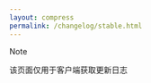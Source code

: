 ```yaml
---
layout: compress
permalink: /changelog/stable.html
---
```


<!----{{ '>' }}
<script>location = "{% link '/_pages/changelogs/stable.md' %}"</script>
{% assign changelogs = site.changelogs | where_exp: "item", "item.relative_path contains 'stable'" | reverse %}
{% assign changelogs = changelogs | where_exp: "item", "item.slug == site.data.hmcl.stable.nowchange or item.slug == site.data.hmcl.stable.nowpreview" %}
{% for item in changelogs %}
  {% assign version = item.slug %}
  <h1 id="{% if version == page.nowchange %}nowchange{% elsif version == page.nowpreview %}nowpreview{% else %}HMCL-{{ version }}{% endif %}">HMCL {{ version }}</h1>
  <div>{{ item.content | markdownify }}</div>
{% endfor %}
{{ '<' }}!---->

<!--{% comment %}-->

> [!NOTE]
> 该页面仅用于客户端获取更新日志

<!--{% endcomment %}-->
